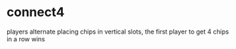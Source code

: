 connect4
========

players alternate placing chips in vertical slots, the first player to get 4 chips in a row wins
